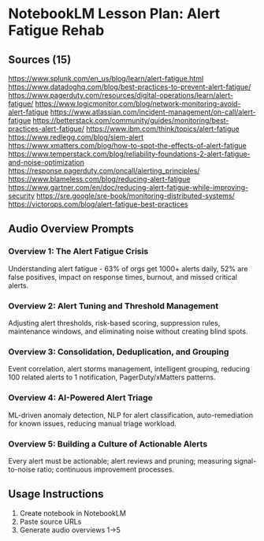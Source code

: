 # NotebookLM Lesson Plan: Alert Fatigue Rehab

## Sources (15)

https://www.splunk.com/en_us/blog/learn/alert-fatigue.html
https://www.datadoghq.com/blog/best-practices-to-prevent-alert-fatigue/
https://www.pagerduty.com/resources/digital-operations/learn/alert-fatigue/
https://www.logicmonitor.com/blog/network-monitoring-avoid-alert-fatigue
https://www.atlassian.com/incident-management/on-call/alert-fatigue
https://betterstack.com/community/guides/monitoring/best-practices-alert-fatigue/
https://www.ibm.com/think/topics/alert-fatigue
https://www.redlegg.com/blog/siem-alert
https://www.xmatters.com/blog/how-to-spot-the-effects-of-alert-fatigue
https://www.temperstack.com/blog/reliability-foundations-2-alert-fatigue-and-noise-optimization
https://response.pagerduty.com/oncall/alerting_principles/
https://www.blameless.com/blog/reducing-alert-fatigue
https://www.gartner.com/en/doc/reducing-alert-fatigue-while-improving-security
https://sre.google/sre-book/monitoring-distributed-systems/
https://victorops.com/blog/alert-fatigue-best-practices

## Audio Overview Prompts

### Overview 1: The Alert Fatigue Crisis
Understanding alert fatigue - 63% of orgs get 1000+ alerts daily, 52% are false positives, impact on response times, burnout, and missed critical alerts.

### Overview 2: Alert Tuning and Threshold Management
Adjusting alert thresholds, risk-based scoring, suppression rules, maintenance windows, and eliminating noise without creating blind spots.

### Overview 3: Consolidation, Deduplication, and Grouping
Event correlation, alert storms management, intelligent grouping, reducing 100 related alerts to 1 notification, PagerDuty/xMatters patterns.

### Overview 4: AI-Powered Alert Triage
ML-driven anomaly detection, NLP for alert classification, auto-remediation for known issues, reducing manual triage workload.

### Overview 5: Building a Culture of Actionable Alerts
Every alert must be actionable; alert reviews and pruning; measuring signal-to-noise ratio; continuous improvement processes.

## Usage Instructions
1. Create notebook in NotebookLM
2. Paste source URLs
3. Generate audio overviews 1→5
